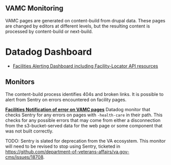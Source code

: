 ## VAMC Monitoring

VAMC pages are generated on content-build from drupal data. These pages are changed by editors at different levels, but the resulting content is processed by content-build or next-build. 

# Datadog Dashboard
 - [Facilities Alerting Dashboard including Facility-Locator API resources](https://vagov.ddog-gov.com/dashboard/3vy-h6h-4ek/sitewide-facilities)

## Monitors
The content-build process identifies 404s and broken links. 
It is possible to alert from Sentry on errors encountered on facility pages. 

**[Facilities Notification of error on VAMC pages](https://vagov.ddog-gov.com/monitors/170096)**
Datadog monitor that checks Sentry for any errors on pages with `-health-care` in their path. This checks for any possible errors that may come from either a disconnection from the s3-bucket-served data for the web page or some component that was not built correctly. 

TODO: Sentry is slated for deprecation from the VA ecosystem. This monitor will need to be revised to stop using Sentry, ticketed in https://github.com/department-of-veterans-affairs/va.gov-cms/issues/18708.
